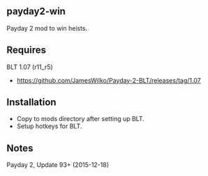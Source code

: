 payday2-win
-----------
Payday 2 mod to win heists.

Requires
--------
BLT 1.07 (r11_r5)
- https://github.com/JamesWilko/Payday-2-BLT/releases/tag/1.07

Installation
------------
- Copy to mods directory after setting up BLT.
- Setup hotkeys for BLT.

Notes
-----
Payday 2, Update 93+ (2015-12-18)
